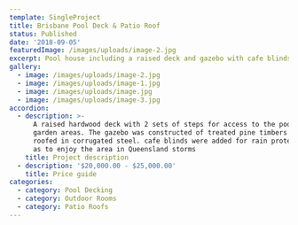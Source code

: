 ```yaml
---
template: SingleProject
title: Brisbane Pool Deck & Patio Roof
status: Published
date: '2018-09-05'
featuredImage: /images/uploads/image-2.jpg
excerpt: Pool house including a raised deck and gazebo with cafe blinds
gallery:
  - image: /images/uploads/image-2.jpg
  - image: /images/uploads/image-1.jpg
  - image: /images/uploads/image.jpg
  - image: /images/uploads/image-3.jpg
accordion:
  - description: >-
      A raised hardwood deck with 2 sets of steps for access to the pool and
      garden areas. The gazebo was constructed of treated pine timbers and
      roofed in corrugated steel. cafe blinds were added for rain protection so
      as to enjoy the area in Queensland storms
    title: Project description
  - description: '$20,000.00 - $25,000.00'
    title: Price guide
categories:
  - category: Pool Decking
  - category: Outdoor Rooms
  - category: Patio Roofs
---
```



